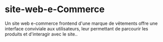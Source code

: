 # site-web-e-Commerce
Un site web e-commerce frontend d'une marque de vêtements offre une interface conviviale aux utilisateurs, leur permettant de parcourir les produits et d'interagir avec le site..
